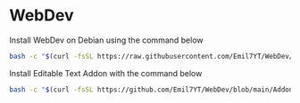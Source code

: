 # WebDev

Install WebDev on Debian using the command below
```bash
bash -c "$(curl -fsSL https://raw.githubusercontent.com/Emil7YT/WebDev/main/install.sh)"
```
Install Editable Text Addon with the command below
```bash
bash -c "$(curl -fsSL https://github.com/Emil7YT/WebDev/blob/main/Addons/Editable%20Text/install.sh)"
```
